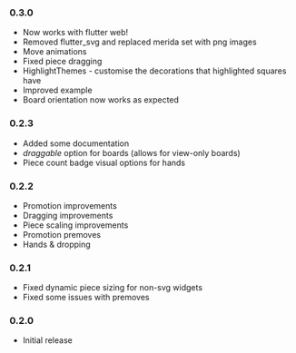 ### 0.3.0
- Now works with flutter web!
- Removed flutter_svg and replaced merida set with png images
- Move animations
- Fixed piece dragging
- HighlightThemes - customise the decorations that highlighted squares have
- Improved example
- Board orientation now works as expected

### 0.2.3
- Added some documentation
- *draggable* option for boards (allows for view-only boards)
- Piece count badge visual options for hands

### 0.2.2
- Promotion improvements
- Dragging improvements
- Piece scaling improvements
- Promotion premoves
- Hands & dropping

### 0.2.1
- Fixed dynamic piece sizing for non-svg widgets
- Fixed some issues with premoves

### 0.2.0
- Initial release
